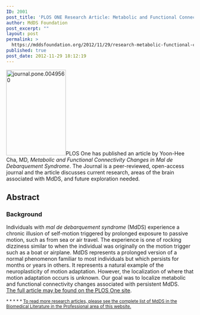 ```yaml
---
ID: 2001
post_title: 'PLOS ONE Research Article: Metabolic and Functional Connectivity Changes in Mal de Debarquement Syndrome'
author: MdDS Foundation
post_excerpt: ""
layout: post
permalink: >
  https://mddsfoundation.org/2012/11/29/research-metabolic-functional-changes-mdds/
published: true
post_date: 2012-11-29 18:12:19
---
```

<a href="http://www.plosone.org/article/info%3Adoi%2F10.1371%2Fjournal.pone.0049560"><img class="alignleft wp-image-2007" src="http://mddsfoundation.files.wordpress.com/2012/11/journal-pone-0049560.png" alt="journal.pone.0049560" width="160" height="230" /></a>PLOS One has published an article by Yoon-Hee Cha, MD, <em>Metabolic and Functional Connectivity Changes in Mal de Debarquement Syndrome</em>. The Journal is a peer-reviewed, open-access journal and the article discusses current research, areas of the brain associated with MdDS, and future exploration needed.
<h2>Abstract</h2>
<div id="section1" class="section toc-section">
<h3>Background</h3>
Individuals with <em>mal de debarquement syndrome</em> (MdDS) experience a chronic illusion of self-motion triggered by prolonged exposure to passive motion, such as from sea or air travel. The experience is one of rocking dizziness similar to when the individual was originally on the motion trigger such as a boat or airplane. MdDS represents a prolonged version of a normal phenomenon familiar to most individuals but which persists for months or years in others. It represents a natural example of the neuroplasticity of motion adaptation. However, the localization of where that motion adaptation occurs is unknown. Our goal was to localize metabolic and functional connectivity changes associated with persistent MdDS.

</div>
<a title="Metabolic and Functional Connectivity Changes in Mal de Debarquement Syndrome" href="http://www.plosone.org/article/info%3Adoi%2F10.1371%2Fjournal.pone.0049560" target="_blank" rel="noopener">The full article may be found on the PLOS One site</a>.

<small>* * * * *
<a title="More Research Articles on MdDS in the Biomedical Literature" href="https://mddsfoundation.org/biomedical-literature/">To read more research articles, please see the complete list of MdDS in the Biomedical Literature in the Professional area of this website.</a></small>
